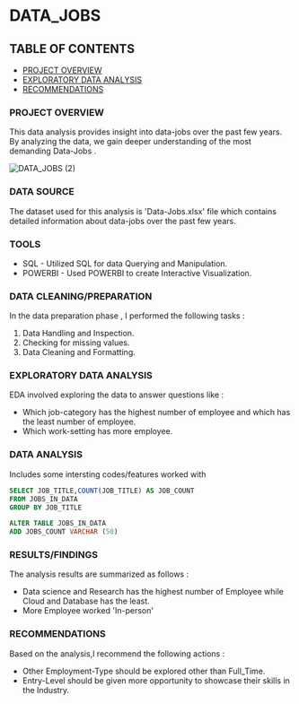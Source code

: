 # DATA_JOBS

## TABLE OF CONTENTS
- [PROJECT OVERVIEW](#project-overview)
- [EXPLORATORY DATA ANALYSIS](#exploratory-data-analysis)
- [RECOMMENDATIONS](#recommendations)

### PROJECT OVERVIEW
This data analysis provides insight into data-jobs over the past few years. By analyzing the data, we gain deeper understanding of the most demanding Data-Jobs .

![DATA_JOBS (2)](https://github.com/Cynthia-coder1/DATA_JOBS/assets/133775028/ec006e02-ec8b-4d72-8ef0-87893d61191c)

### DATA SOURCE 
The dataset used for this analysis is 'Data-Jobs.xlsx' file which contains detailed information about data-jobs over the past few years.

  ### TOOLS
- SQL - Utilized SQL for data Querying and Manipulation.
- POWERBI - Used POWERBI to create Interactive Visualization.

### DATA CLEANING/PREPARATION
In the data preparation phase , I performed the following tasks :
1. Data Handling and Inspection.
2. Checking for missing values.
3. Data Cleaning and Formatting.

### EXPLORATORY DATA ANALYSIS
EDA involved exploring the data to answer questions like :
- Which job-category has the highest number of employee and which has the least number of employee.
- Which work-setting has more employee.


### DATA ANALYSIS
Includes some intersting codes/features worked with

```SQL
SELECT JOB_TITLE,COUNT(JOB_TITLE) AS JOB_COUNT
FROM JOBS_IN_DATA
GROUP BY JOB_TITLE
```

```SQL
ALTER TABLE JOBS_IN_DATA
ADD JOBS_COUNT VARCHAR (50)
```
### RESULTS/FINDINGS
The analysis results are summarized as follows :
- Data science and Research has the highest number of Employee while Cloud and Database has the least.
- More Employee worked 'In-person'

### RECOMMENDATIONS
Based on the analysis,I recommend the following actions :
- Other Employment-Type should be explored other than Full_Time.
- Entry-Level should be given more opportunity to showcase their skills in the Industry.

